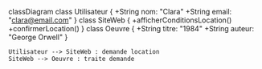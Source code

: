 classDiagram
    class Utilisateur {
      +String nom: "Clara"
      +String email: "clara@email.com"
    }
    class SiteWeb {
      +afficherConditionsLocation()
      +confirmerLocation()
    }
    class Oeuvre {
      +String titre: "1984"
      +String auteur: "George Orwell"
    }

    Utilisateur --> SiteWeb : demande location
    SiteWeb --> Oeuvre : traite demande
